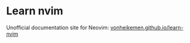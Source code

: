 # Learn nvim

Unofficial documentation site for Neovim: [vonheikemen.github.io/learn-nvim](https://vonheikemen.github.io/learn-nvim/)

